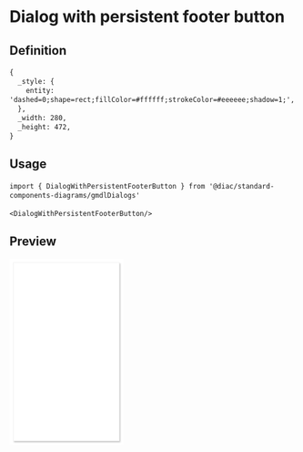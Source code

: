 # Dialog with persistent footer button

## Definition

```
{
  _style: { 
    entity: 'dashed=0;shape=rect;fillColor=#ffffff;strokeColor=#eeeeee;shadow=1;',
  },
  _width: 280,
  _height: 472,
}
```

## Usage

```
import { DialogWithPersistentFooterButton } from '@diac/standard-components-diagrams/gmdlDialogs'

<DialogWithPersistentFooterButton/>
```

## Preview

<img src="./dialog-with-persistent-footer-button.png" width="200"/>
